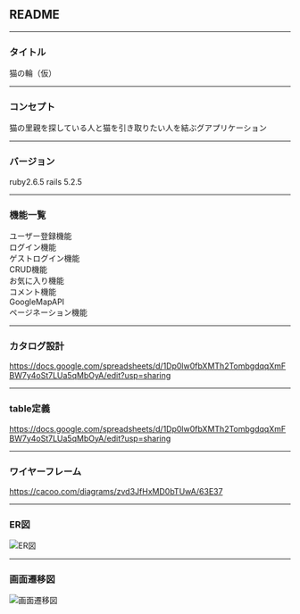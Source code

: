## README
___
### タイトル
猫の輪（仮）
___
### コンセプト
猫の里親を探している人と猫を引き取りたい人を結ぶグアプリケーション
___
### バージョン
ruby2.6.5  rails 5.2.5
___
### 機能一覧
ユーザー登録機能<br>
ログイン機能<br>
ゲストログイン機能<br>
CRUD機能<br>
お気に入り機能<br>
コメント機能<br>
GoogleMapAPI<br>
ページネーション機能<br>
___
### カタログ設計
https://docs.google.com/spreadsheets/d/1Dp0lw0fbXMTh2TombgdqqXmFBW7y4oSt7LUa5qMbOyA/edit?usp=sharing
___
### table定義
https://docs.google.com/spreadsheets/d/1Dp0lw0fbXMTh2TombgdqqXmFBW7y4oSt7LUa5qMbOyA/edit?usp=sharing
___
### ワイヤーフレーム
https://cacoo.com/diagrams/zvd3JfHxMD0bTUwA/63E37
___
### ER図
![ER図](https://user-images.githubusercontent.com/78890263/121145443-ebf17500-c879-11eb-82a5-c51fba528d87.png)
___
### 画面遷移図
![画面遷移図](https://user-images.githubusercontent.com/78890263/121145762-3e329600-c87a-11eb-98da-7f303334b0c2.png)